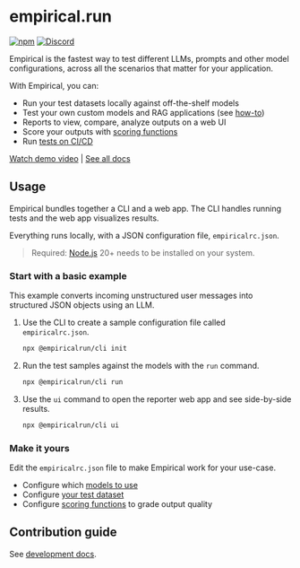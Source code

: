 # empirical.run

[![npm](https://img.shields.io/npm/v/@empiricalrun/cli)](https://npmjs.com/package/@empiricalrun/cli)
[![Discord](https://dcbadge.vercel.app/api/server/NeR6jj8dw9?style=flat&compact=true)](https://discord.gg/NeR6jj8dw9)

Empirical is the fastest way to test different LLMs, prompts and other model configurations, across all the scenarios
that matter for your application.

With Empirical, you can:

- Run your test datasets locally against off-the-shelf models
- Test your own custom models and RAG applications (see [how-to](https://docs.empirical.run/models/custom))
- Reports to view, compare, analyze outputs on a web UI
- Score your outputs with [scoring functions](https://docs.empirical.run/scoring/basics)
- Run [tests on CI/CD](https://docs.empirical.run/running-in-ci)

[Watch demo video](https://www.loom.com/share/5992fdf0edc443e282f44936e6c32672) | [See all docs](https://docs.empirical.run)


## Usage

Empirical bundles together a CLI and a web app. The CLI handles running tests and
the web app visualizes results.

Everything runs locally, with a JSON configuration file, `empiricalrc.json`.

> Required: [Node.js](https://nodejs.org/en) 20+ needs to be installed on your system.

### Start with a basic example

This example converts incoming unstructured user messages into structured JSON objects
using an LLM.

1. Use the CLI to create a sample configuration file called `empiricalrc.json`.

    ```sh
    npx @empiricalrun/cli init
    ```

2. Run the test samples against the models with the `run` command.

    ```sh
    npx @empiricalrun/cli run
    ```

3. Use the `ui` command to open the reporter web app and see side-by-side results.

    ```sh
    npx @empiricalrun/cli ui
    ```

### Make it yours

Edit the `empiricalrc.json` file to make Empirical work for your use-case.

- Configure which [models to use](https://docs.empirical.run/models/basics)
- Configure [your test dataset](https://docs.empirical.run/dataset/basics)
- Configure [scoring functions](https://docs.empirical.run/scoring/basics) to grade output quality


## Contribution guide

See [development docs](development/README.md).
